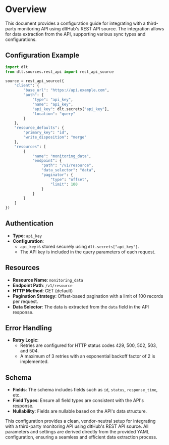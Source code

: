 # Overview

This document provides a configuration guide for integrating with a third-party monitoring API using dltHub's REST API source. The integration allows for data extraction from the API, supporting various sync types and configurations.

## Configuration Example

```python
import dlt
from dlt.sources.rest_api import rest_api_source

source = rest_api_source({
    "client": {
        "base_url": "https://api.example.com",
        "auth": {
            "type": "api_key",
            "name": "api_key",
            "api_key": dlt.secrets["api_key"],
            "location": "query"
        }
    },
    "resource_defaults": {
        "primary_key": "id",
        "write_disposition": "merge"
    },
    "resources": [
        {
            "name": "monitoring_data",
            "endpoint": {
                "path": "/v1/resource",
                "data_selector": "data",
                "paginator": {
                    "type": "offset",
                    "limit": 100
                }
            }
        }
    ]
})
```

## Authentication

- **Type**: `api_key`
- **Configuration**: 
  - `api_key` is stored securely using `dlt.secrets["api_key"]`.
  - The API key is included in the query parameters of each request.

## Resources

- **Resource Name**: `monitoring_data`
- **Endpoint Path**: `/v1/resource`
- **HTTP Method**: GET (default)
- **Pagination Strategy**: Offset-based pagination with a limit of 100 records per request.
- **Data Selector**: The data is extracted from the `data` field in the API response.

## Error Handling

- **Retry Logic**: 
  - Retries are configured for HTTP status codes 429, 500, 502, 503, and 504.
  - A maximum of 3 retries with an exponential backoff factor of 2 is implemented.

## Schema

- **Fields**: The schema includes fields such as `id`, `status`, `response_time`, etc.
- **Field Types**: Ensure all field types are consistent with the API's response.
- **Nullability**: Fields are nullable based on the API's data structure.

This configuration provides a clean, vendor-neutral setup for integrating with a third-party monitoring API using dltHub's REST API source. All parameters and settings are derived directly from the provided YAML configuration, ensuring a seamless and efficient data extraction process.